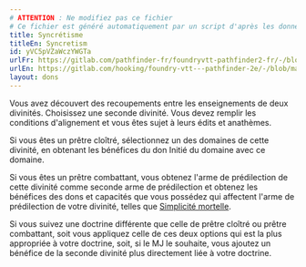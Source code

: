 ```yaml
---
# ATTENTION : Ne modifiez pas ce fichier
# Ce fichier est généré automatiquement par un script d'après les données du module Foundry VTT officiel et de sa traduction
title: Syncrétisme
titleEn: Syncretism
id: yVC5pVZaWczYWGTa
urlFr: https://gitlab.com/pathfinder-fr/foundryvtt-pathfinder2-fr/-/blob/master/data/feats/yVC5pVZaWczYWGTa.htm
urlEn: https://gitlab.com/hooking/foundry-vtt---pathfinder-2e/-/blob/master/packs/data/feats.db/syncretism.json
layout: dons
---
```

Vous avez découvert des recoupements entre les enseignements de deux divinités. Choisissez une seconde divinité. Vous devez remplir les conditions d'alignement et vous êtes sujet à leurs édits et anathèmes.

Si vous êtes un prêtre cloîtré, sélectionnez un des domaines de cette divinité, en obtenant les bénéfices du don Initié du domaine avec ce domaine.
 
Si vous êtes un prêtre combattant, vous obtenez l'arme de prédilection de cette divinité comme seconde arme de prédilection et obtenez les bénéfices des dons et capacités que vous possédez qui affectent l'arme de prédilection de votre divinité, telles que [Simplicité mortelle](simplicité-mortelle.html).

Si vous suivez une doctrine différente que celle de prêtre cloîtré ou prêtre combattant, soit vous appliquez celle de ces deux options qui est la plus appropriée à votre doctrine, soit, si le MJ le souhaite, vous ajoutez un bénéfice de la seconde divinité plus directement liée à votre doctrine.
